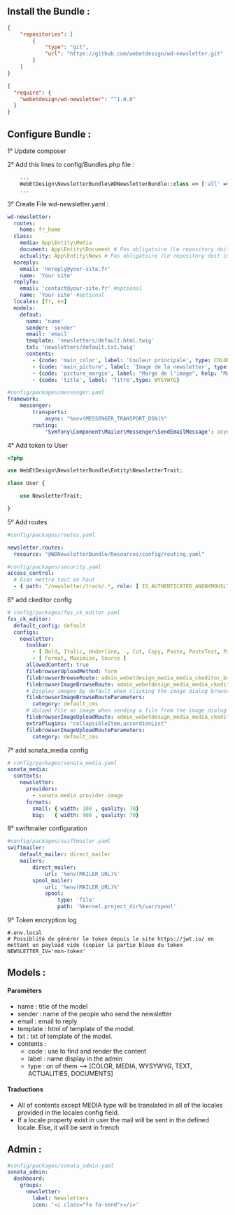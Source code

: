 ## Install the Bundle :
```json
{
    "repositories": [
        {
            "type": "git",
            "url": "https://github.com/webetdesign/wd-newsletter.git"
        }
    ]
}
```
```json
{
  "require": {
    "webetdesign/wd-newsletter": "^1.0.0"
  }
}
```

## Configure Bundle : 

1° Update composer

2° Add this lines to config/Bundles.php file : 
```php
    ...
    WebEtDesign\NewsletterBundle\WDNewsletterBundle::class => ['all' => true],
    ...
```
3° Create File wd-newsletter.yaml : 
```yaml
wd-newsletter:
  routes:
    home: fr_home
  class:
    media: App\Entity\Media
    document: App\Entity\Document # Pas obligatoire (Le repository doit implémenter ContentCollectionRepositoryInterface)
    actuality: App\Entity\News # Pas obligatoire (Le repository doit implémenter ContentCollectionRepositoryInterface)
  noreply:
    email: 'noreply@your-site.fr'
    name: 'Your site'
  replyTo:
    email: 'contact@your-site.fr' #optional
    name: 'Your site' #optional
  locales: [fr, en]
  models:
    defaut:
      name: 'name'
      sender: 'sender'
      email: 'email'
      template: 'newsletters/default.html.twig'
      txt: 'newsletters/default.txt.twig'
      contents:
        - {code: 'main_color', label: 'Couleur principale', type: COLOR}
        - {code: 'main_picture', label: 'Image de la newsletter', type: MEDIA}
        - {code: 'picture_margin', label: "Marge de l'image", help: "Marge de l'image à gauche et à droite" ,type: TEXT}        
        - {code: 'title', label: 'Titre',type: WYSYWYG}
```
````yaml
#config/packages/messenger.yaml
framework:
    messenger:
        transports:
            async: "%env(MESSENGER_TRANSPORT_DSN)%"
        routing:
            'Symfony\Component\Mailer\Messenger\SendEmailMessage': async

````
4° Add token to User

```php
<?php 

use WebEtDesign\NewsletterBundle\Entity\NewsletterTrait;

class User {

    use NewsletterTrait;

}
```
5° Add routes
````yaml
#config/packages/routes.yaml

newsletter.routes:
  resource: "@WDNewsletterBundle/Resources/config/routing.yaml"

````
````yaml
#config/packages/security.yaml
access_control:
  # bien mettre tout en haut
  - { path: ^/newsletter/track/.*, role: [ IS_AUTHENTICATED_ANONYMOUSLY ] }
````

6° add ckeditor config
```yaml
# config/packages/fos_ck_editor.yaml
fos_ck_editor:
  default_config: default
  configs:
    newsletter:
      toolbar:
        - [ Bold, Italic, Underline, -, Cut, Copy, Paste, PasteText, PasteFromWord, -, Undo, Redo, -, BackgroundColor, TextColor, -, NumberedList, BulletedList, -, Outdent, Indent, -, JustifyLeft, JustifyCenter, JustifyRight, JustifyBlock, -, Blockquote, -, Image, Link, Unlink, Table ]
        - [ Format, Maximize, Source ]
      allowedContent: true
      filebrowserUploadMethod: form
      filebrowserBrowseRoute: admin_webetdesign_media_media_ckeditor_browser
      filebrowserImageBrowseRoute: admin_webetdesign_media_media_ckeditor_browser
      # Display images by default when clicking the image dialog browse button
      filebrowserImageBrowseRouteParameters:
        category: default_cms
      # Upload file as image when sending a file from the image dialog
      filebrowserImageUploadRoute: admin_webetdesign_media_media_ckeditor_upload
      extraPlugins: "collapsibleItem,accordionList"
      filebrowserImageUploadRouteParameters:
        category: default_cms
```

7° add sonata_media config
```yaml
# config/packages/sonata_media.yaml
sonata_media:
  contexts:
    newsletter:
      providers:
        - sonata.media.provider.image
      formats:
        small: { width: 100 , quality: 70}
        big:   { width: 900 , quality: 70}
```

8° swiftmailer configuration
```yaml
#config/packages/swiftmailer.yaml
swiftmailer:
    default_mailer: direct_mailer
    mailers:
        direct_mailer:
            url: '%env(MAILER_URL)%'
        spool_mailer:
            url: '%env(MAILER_URL)%'
            spool:
                type: 'file'
                path: '%kernel.project_dir%/var/spool'

```
9° Token encryption log
`````dotenv
#.env.local
# Possiblité de générer le token depuis le site https://jwt.io/ en mettant un payload vide (copier la partie bleue du token
NEWSLETTER_IV='mon-token'
`````

## Models : 

#### Paramèters

- name : title of the model 
- sender : name of the people who send the newsletter
- email : email to reply 
- template : html of template of the model.
- txt : txt of template of the model.
- contents :
    - code : use to find and render the content
    - label : name display in the admin
    - type : on of them --> [COLOR, MEDIA, WYSYWYG, TEXT, ACTUALITIES, DOCUMENTS]

#### Traductions

- All of contents except MEDIA type will be translated in all of the locales provided in the locales config field.
- If a locale property  exist in user the mail will be sent in the defined locale. Else, it will be sent in french    

## Admin : 

```yaml
#config/packages/sonata_admin.yaml
sonata_admin:
  dashboard:
    groups:
      newsletter:
        label: Newsletters
        icon: '<i class="fa fa-send"></i>'
```
